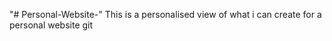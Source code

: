 "# Personal-Website-" 
This is a personalised view of what i can create for a personal website 
git 